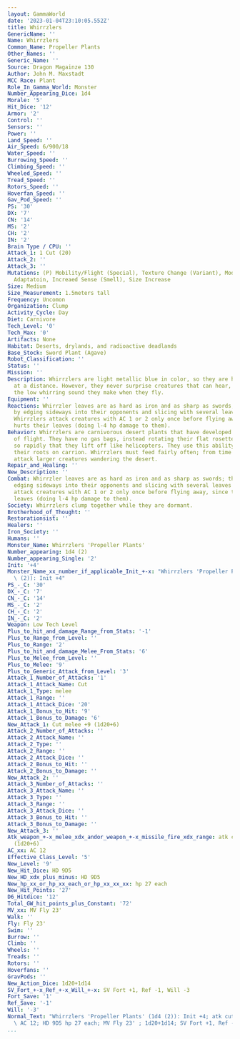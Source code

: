 ```yaml
---
layout: GammaWorld
date: '2023-01-04T23:10:05.552Z'
title: Whirrzlers
GenericName: ''
Name: Whirrzlers
Common_Name: Propeller Plants
Other_Names: ''
Generic_Name: ''
Source: Dragon Magainze 130
Author: John M. Maxstadt
MCC Race: Plant
Role_In_Gamma_World: Monster
Number_Appearing_Dice: 1d4
Morale: '5'
Hit_Dice: '12'
Armor: '2'
Control: ''
Sensors: ''
Power: ''
Land_Speed: ''
Air_Speed: 6/900/18
Water_Speed: ''
Burrowing_Speed: ''
Climbing_Speed: ''
Wheeled_Speed: ''
Tread_Speed: ''
Rotors_Speed: ''
Hoverfan_Speed: ''
Gav_Pod_Speed: ''
PS: '30'
DX: '7'
CN: '14'
MS: '2'
CH: '2'
IN: '2'
Brain Type / CPU: ''
Attack_1: 1 Cut (20)
Attack_2: ''
Attack_3: ''
Mutations: (P) Mobility/Flight (Special), Texture Change (Variant), Modified Leaves
  Adaptatoin, Increaed Sense (Smell), Size Increase
Size: Medium
Size_Measurement: 1.5meters tall
Frequency: Uncomon
Organization: Clump
Activity_Cycle: Day
Diet: Carnivore
Tech_Level: '0'
Tech_Max: '0'
Artifacts: None
Habitat: Deserts, drylands, and radioactive deadlands
Base_Stock: Sword Plant (Agave)
Robot_Classification: ''
Status: ''
Mission: ''
Description: Whirrzlers are light metallic blue in color, so they are hardly visible
  at a distance. However, they never surprise creatures that can hear, because of
  the low whirring sound they make when they fly.
Equipment: ''
Reactions: Whirrzler leaves are as hard as iron and as sharp as swords; they attack
  by edging sideways into their opponents and slicing with several leaves at once.
  Whirrzlers attack creatures with AC 1 or 2 only once before flying away, since this
  hurts their leaves (doing l-4 hp damage to them).
Behavior: Whirrzlers are carnivorous desert plants that have developed a unique method
  of flight. They have no gas bags, instead rotating their flat rosettes of leaves
  so rapidly that they lift off like helicopters. They use this ability to settle
  their roots on carrion. Whirrzlers must feed fairly often; from time to time, they
  attack larger creatures wandering the desert.
Repair_and_Healing: ''
New_Description: ''
Combat: Whirrzler leaves are as hard as iron and as sharp as swords; they attack by
  edging sideways into their opponents and slicing with several leaves at once. Whirrzlers
  attack creatures with AC 1 or 2 only once before flying away, since this hurts their
  leaves (doing l-4 hp damage to them).
Society: Whirrzlers clump together while they are dormant.
Brotherhood_of_Thought: ''
Restorationsist: ''
Healers: ''
Iron_Society: ''
Humans: ''
Monster_Name: Whirrzlers 'Propeller Plants'
Number_appearing: 1d4 (2)
Number_appearing_Single: '2'
Init: '+4'
Monster_Name_xx_number_if_applicable_Init_+-x: "Whirrzlers 'Propeller Plants' (1d4\
  \ (2)): Init +4"
PS_-_C: '30'
DX_-_C: '7'
CN_-_C: '14'
MS_-_C: '2'
CH_-_C: '2'
IN_-_C: '2'
Weapon: Low Tech Level
Plus_to_hit_and_damage_Range_from_Stats: '-1'
Plus_to_Range_from_Level: ''
Plus_to_Range: '2'
Plus_to_hit_and_damage_Melee_From_Stats: '6'
Plus_to_Melee_from_Level: ''
Plus_to_Melee: '9'
Plus_to_Generic_Attack_from_Level: '3'
Attack_1_Number_of_Attacks: '1'
Attack_1_Attack_Name: Cut
Attack_1_Type: melee
Attack_1_Range: ''
Attack_1_Attack_Dice: '20'
Attack_1_Bonus_to_Hit: '9'
Attack_1_Bonus_to_Damage: '6'
New_Attack_1: Cut melee +9 (1d20+6)
Attack_2_Number_of_Attacks: ''
Attack_2_Attack_Name: ''
Attack_2_Type: ''
Attack_2_Range: ''
Attack_2_Attack_Dice: ''
Attack_2_Bonus_to_Hit: ''
Attack_2_Bonus_to_Damage: ''
New_Attack_2: ''
Attack_3_Number_of_Attacks: ''
Attack_3_Attack_Name: ''
Attack_3_Type: ''
Attack_3_Range: ''
Attack_3_Attack_Dice: ''
Attack_3_Bonus_to_Hit: ''
Attack_3_Bonus_to_Damage: ''
New_Attack_3: ''
Atk_weapon_+-x_melee_xdx_andor_weapon_+-x_missile_fire_xdx_range: atk cut melee +9
  (1d20+6)
AC_xx: AC 12
Effective_Class_Level: '5'
New_Level: '9'
New_Hit_Dice: HD 9D5
New_HD_xdx_plus_minus: HD 9D5
New_hp_xx_or_hp_xx_each_or_hp_xx_xx_xx: hp 27 each
New_Hit_Points: '27'
D6_Hitdice: '12'
Total_GW_hit_points_plus_Constant: '72'
MV_xx: MV Fly 23'
Walk: ''
Fly: Fly 23'
Swim: ''
Burrow: ''
Climb: ''
Wheels: ''
Treads: ''
Rotors: ''
Hoverfans: ''
GravPods: ''
New_Action_Dice: 1d20+1d14
SV_Fort_+-x_Ref_+-x_Will_+-x: SV Fort +1, Ref -1, Will -3
Fort_Save: '1'
Ref_Save: '-1'
Will: '-3'
Normal_Text: "Whirrzlers 'Propeller Plants' (1d4 (2)): Init +4; atk cut melee +9 (1d20+6);\
  \ AC 12; HD 9D5 hp 27 each; MV Fly 23' ; 1d20+1d14; SV Fort +1, Ref -1, Will -3"
...
```

